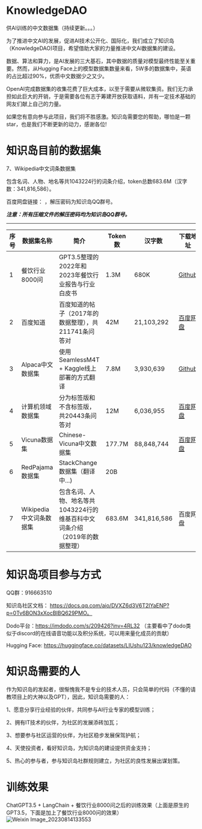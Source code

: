 # KnowledgeDAO
供AI训练的中文数据集（持续更新。。。）

为了推进中文AI的发展，促进AI技术公开化、国际化，我们成立了知识岛（KnowledgeDAO)项目，希望借助大家的力量推进中文AI数据集的建设。

数据、算法和算力，是AI发展的三大基石，其中数据的质量对模型最终性能至关重要。然而，从Hugging Face上的模型数据集数量来看，5W多的数据集中，英语的占比超过90%，优质中文数据少之又少。

OpenAI完成数据集的收集花费了巨大成本，以至于需要从微软集资。我们无力承担如此巨大的开销，于是需要各位有志于筹建开放获取语料，并有一定技术基础的网友们献上自己的力量。

如果您有意向参与此项目，我们将不胜感激。知识岛需要您的帮助，哪怕是一颗star，也是我们不断更新的动力，感谢各位!

# 知识岛目前的数据集

7、Wikipedia中文词条数据集

包含名词、人物、地名等共1043224行的词条介绍，token总数683.6M（汉字数：341,816,586）。

百度网盘链接： ，解压密码为知识岛QQ群号。


  ***注意：所有压缩文件的解压密码均为知识岛QQ群号。***

*****

序号 | 数据集名称    |        简介       |  Token数 |   汉字数  |  下载地址
------ | --------- | ----------- | ----------- | ----------- | -----------
1 | 餐饮行业8000问  |GPT3.5整理的2022年和2023年餐饮行业报告与行业白皮书| 1.3M | 680K | [Github](/1餐饮行业)
2 | 百度知道 |百度知道的帖子（2017年的数据整理），共211741条问答对| 42M |21,103,292|[百度网盘](https://pan.baidu.com/s/1jQvo9iLqdPFJo01A3iZjSg?pwd=4u5t)
3 | Alpaca中文数据集 |使用SeamlessM4T + Kaggle线上部署的方式翻译| 7.8M |3,930,639| [Github](/3Alpaca中文数据集)
4 | 计算机领域数据集 |分为标签版和不含标签版，共20443条问答对| 12M |6,036,955| [百度网盘](https://pan.baidu.com/s/169IYPXDc8k1VK34gTENegg?pwd=kyvi)
5 | Vicuna数据集 |Chinese-Vicuna中文数据集| 177.7M |88,848,744| [百度网盘](https://pan.baidu.com/s/1x1hxyZyBimcp8KEsOdHUNw?pwd=lb9l)
6 | RedPajama数据集 |StackChange数据集（翻译中...)| 20B |
7 | Wikipedia中文词条数据集 |包含名词、人物、地名等共1043224行的维基百科中文词条介绍（2019年的数据整理）| 683.6M |341,816,586|百度网盘


# 知识岛项目参与方式
QQ群：916663510

知识岛社区文档： https://docs.qq.com/aio/DVXZ6d3V6T2lYaENP?p=0Tv6BON3xXocBIBQ629PMO。

Dodo平台：https://imdodo.com/s/209426?inv=4RL32  （主要看中了dodo类似于discord的在线语音功能以及积分系统，可以用来量化成员的贡献）

Hugging Face: https://huggingface.co/datasets/LIUshu123/knowledgeDAO

# 知识岛需要的人
作为知识岛的发起者，很惭愧我不是专业的技术人员，只会简单的代码（不懂的请教项目上的大神以及GPT），因此，知识岛需要的人：

1、愿意分享行业经验的伙伴，共同参与AI行业专家的模型训练；

2、拥有IT技术的伙伴，为社区的发展添砖加瓦；

3、想要参与社区运营的伙伴，为社区稳步发展保驾护航；

4、天使投资者，看好知识岛，为知识岛的建设提供资金支持；

5、热心的参与者，参与知识岛社群规则建立，为社区的良性发展出谋划策。

# 训练效果

ChatGPT3.5 + LangChain + 餐饮行业8000问之后的训练效果（上面是原生的GPT3.5，下面是加上了餐饮行业8000问的效果）
![Weixin Image_20230814133553](https://github.com/shuliu586/KnowledgeDAO/assets/78126220/deca2c2f-479a-4b88-97a4-3f21a814eff8)
